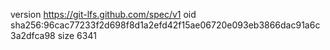 version https://git-lfs.github.com/spec/v1
oid sha256:96cac77233f2d698f8d1a2efd42f15ae06720e093eb3866dac91a6c3a2dfca98
size 6341
